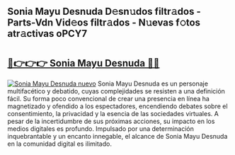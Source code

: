 ## Sonia Mayu Desnuda D𝚎sn𝚞dos filtr𝚊dos - Parts-Vdn Vid𝚎os filtr𝚊dos - N𝚞evas f𝚘tos atr𝚊ctivas oPCY7

# <h2><a href="http://mbcvnoe.tromn.icu/?c=Sonia+Mayu+Desnuda">🔗👉👉👉 Sonia Mayu Desnuda 🔗🔗</a></h2>

[![Sonia Mayu Desnuda nuevo](https://i.imgur.com/pEAQMta.gif)](http://mbcvnoe.tromn.icu/?c=Sonia+Mayu+Desnuda)
Sonia Mayu Desnuda es un personaje multifacético y debatido, cuyas complejidades se resisten a una definición fácil.  Su forma poco convencional de crear una presencia en línea ha magnetizado y ofendido a los espectadores, encendiendo debates sobre el consentimiento, la privacidad y la esencia de las sociedades virtuales. A pesar de la incertidumbre de sus próximas acciones, su impacto en los medios digitales es profundo. Impulsado por una determinación inquebrantable y un encanto innegable, el alcance de Sonia Mayu Desnuda en la comunidad digital es ilimitado.
